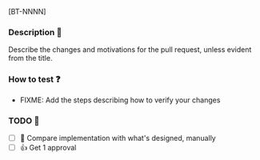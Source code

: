 [BT-NNNN]

### Description :page_with_curl:

Describe the changes and motivations for the pull request, unless evident from the title.

### How to test :question:

- FIXME: Add the steps describing how to verify your changes

### TODO :construction:
- [ ] :art: Compare implementation with what's designed, manually
- [ ] :+1: Get 1 approval
